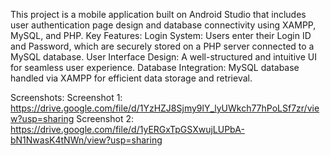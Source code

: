 This project is a mobile application built on Android Studio that includes user authentication page design and database connectivity using XAMPP, MySQL, and PHP.
Key Features:
Login System: Users enter their Login ID and Password, which are securely stored on a PHP server connected to a MySQL database.
User Interface Design: A well-structured and intuitive UI for seamless user experience.
Database Integration: MySQL database handled via XAMPP for efficient data storage and retrieval.

Screenshots:
Screenshot 1: https://drive.google.com/file/d/1YzHZJ8Sjmy9lY_lyUWkch77hPoLSf7zr/view?usp=sharing
Screenshot 2: https://drive.google.com/file/d/1yERGxTpGSXwujLUPbA-bN1NwasK4tNWn/view?usp=sharing
